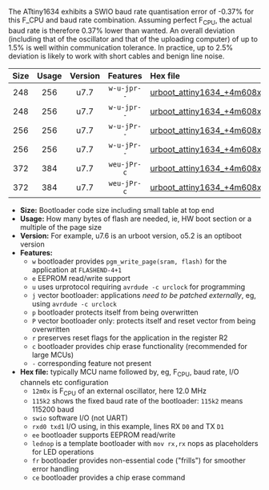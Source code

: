 The ATtiny1634 exhibits a SWIO baud rate quantisation error of -0.37% for this F_CPU and baud rate combination. Assuming perfect F<sub>CPU</sub>, the actual baud rate is therefore 0.37% lower than wanted. An overall deviation (including that of the oscillator and that of the uploading computer) of up to 1.5% is well within communication tolerance. In practice, up to 2.5% deviation is likely to work with short cables and benign line noise.

|Size|Usage|Version|Features|Hex file|
|:-:|:-:|:-:|:-:|:--|
|248|256|u7.7|`w-u-jpr--`|[urboot_attiny1634_+4m608x_+125k0_swio_rxa7_txb0_lednop.hex](https://raw.githubusercontent.com/stefanrueger/urboot.hex/main/mcus/attiny1634/external_oscillator/fcpu_+4m608x/br_+125k0/urboot_attiny1634_+4m608x_+125k0_swio_rxa7_txb0_lednop.hex)|
|248|256|u7.7|`w-u-jpr--`|[urboot_attiny1634_+4m608x_+125k0_swio_rxb1_txb2_lednop.hex](https://raw.githubusercontent.com/stefanrueger/urboot.hex/main/mcus/attiny1634/external_oscillator/fcpu_+4m608x/br_+125k0/urboot_attiny1634_+4m608x_+125k0_swio_rxb1_txb2_lednop.hex)|
|256|256|u7.7|`w-u-jPr--`|[urboot_attiny1634_+4m608x_+125k0_swio_rxa7_txb0.hex](https://raw.githubusercontent.com/stefanrueger/urboot.hex/main/mcus/attiny1634/external_oscillator/fcpu_+4m608x/br_+125k0/urboot_attiny1634_+4m608x_+125k0_swio_rxa7_txb0.hex)|
|256|256|u7.7|`w-u-jPr--`|[urboot_attiny1634_+4m608x_+125k0_swio_rxb1_txb2.hex](https://raw.githubusercontent.com/stefanrueger/urboot.hex/main/mcus/attiny1634/external_oscillator/fcpu_+4m608x/br_+125k0/urboot_attiny1634_+4m608x_+125k0_swio_rxb1_txb2.hex)|
|372|384|u7.7|`weu-jPr-c`|[urboot_attiny1634_+4m608x_+125k0_swio_rxa7_txb0_ee_lednop_fr_ce.hex](https://raw.githubusercontent.com/stefanrueger/urboot.hex/main/mcus/attiny1634/external_oscillator/fcpu_+4m608x/br_+125k0/urboot_attiny1634_+4m608x_+125k0_swio_rxa7_txb0_ee_lednop_fr_ce.hex)|
|372|384|u7.7|`weu-jPr-c`|[urboot_attiny1634_+4m608x_+125k0_swio_rxb1_txb2_ee_lednop_fr_ce.hex](https://raw.githubusercontent.com/stefanrueger/urboot.hex/main/mcus/attiny1634/external_oscillator/fcpu_+4m608x/br_+125k0/urboot_attiny1634_+4m608x_+125k0_swio_rxb1_txb2_ee_lednop_fr_ce.hex)|

- **Size:** Bootloader code size including small table at top end
- **Usage:** How many bytes of flash are needed, ie, HW boot section or a multiple of the page size
- **Version:** For example, u7.6 is an urboot version, o5.2 is an optiboot version
- **Features:**
  + `w` bootloader provides `pgm_write_page(sram, flash)` for the application at `FLASHEND-4+1`
  + `e` EEPROM read/write support
  + `u` uses urprotocol requiring `avrdude -c urclock` for programming
  + `j` vector bootloader: applications *need to be patched externally*, eg, using `avrdude -c urclock`
  + `p` bootloader protects itself from being overwritten
  + `P` vector bootloader only: protects itself and reset vector from being overwritten
  + `r` preserves reset flags for the application in the register R2
  + `c` bootloader provides chip erase functionality (recommended for large MCUs)
  + `-` corresponding feature not present
- **Hex file:** typically MCU name followed by, eg, F<sub>CPU</sub>, baud rate, I/O channels etc configuration
  + `12m0x` is F<sub>CPU</sub> of an external oscillator, here 12.0 MHz
  + `115k2` shows the fixed baud rate of the bootloader: `115k2` means 115200 baud
  + `swio` software I/O (not UART)
  + `rxd0 txd1` I/O using, in this example, lines RX `D0` and TX `D1`
  + `ee` bootloader supports EEPROM read/write
  + `lednop` is a template bootloader with `mov rx,rx` nops as placeholders for LED operations
  + `fr` bootloader provides non-essential code ("frills") for smoother error handling
  + `ce` bootloader provides a chip erase command
